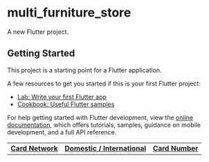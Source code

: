 # multi_furniture_store

A new Flutter project.

## Getting Started

This project is a starting point for a Flutter application.

A few resources to get you started if this is your first Flutter project:

- [Lab: Write your first Flutter app](https://docs.flutter.dev/get-started/codelab)
- [Cookbook: Useful Flutter samples](https://docs.flutter.dev/cookbook)

For help getting started with Flutter development, view the
[online documentation](https://docs.flutter.dev/), which offers tutorials,
samples, guidance on mobile development, and a full API reference.

<table>
    <tr>
        <td><b><u>Card Network</u></b></td>
        <td><b><u>Domestic / International</u></b></td>
        <td><b><u>Card Number</u></b></td>
    </tr>
</table>
